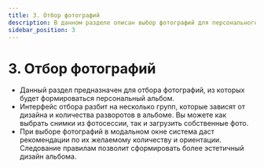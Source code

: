 ```yaml
---
title: 3. Отбор фотографий
description: В данном разделе описан выбор фотографий для персонального альбома
sidebar_position: 3
---
```


# 3. Отбор фотографий
* Данный раздел предназначен для отбора фотографий, из которых будет формироваться персональный альбом.
* Интерфейс отбора разбит на несколько групп, которые зависят от дизайна и количества разворотов в альбоме. Вы можете как выбрать снимки из фотосессии, так и загрузить собственные фото.
* При выборе фотографий в модальном окне система даст рекомендации по их желаемому количеству и ориентации. Следование правилам позволит сформировать более эстетичный дизайн альбома.

